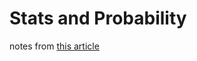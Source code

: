 # Stats and Probability
notes from [this article](https://www.dataquest.io/blog/basic-statistics-in-python-probability/)

